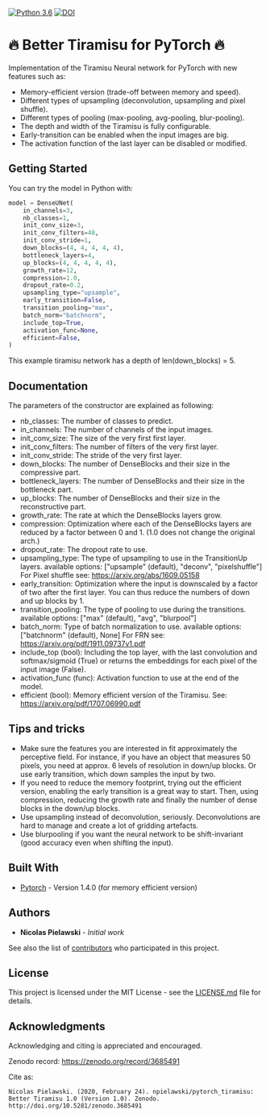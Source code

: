 [![Python 3.6](https://img.shields.io/badge/python-3.6-blue.svg)](https://www.python.org/downloads/release/python-360/) [![DOI](https://zenodo.org/badge/242668685.svg)](https://zenodo.org/badge/latestdoi/242668685)

# 🔥 Better Tiramisu for PyTorch 🔥

Implementation of the Tiramisu Neural network for PyTorch with new features such
as:
* Memory-efficient version (trade-off between memory and speed).
* Different types of upsampling (deconvolution, upsampling and pixel shuffle).
* Different types of pooling (max-pooling, avg-pooling, blur-pooling).
* The depth and width of the Tiramisu is fully configurable.
* Early-transition can be enabled when the input images are big.
* The activation function of the last layer can be disabled or modified.

## Getting Started

You can try the model in Python with:
```py
model = DenseUNet(
    in_channels=3,
    nb_classes=1,
    init_conv_size=3,
    init_conv_filters=48,
    init_conv_stride=1,
    down_blocks=(4, 4, 4, 4, 4),
    bottleneck_layers=4,
    up_blocks=(4, 4, 4, 4, 4),
    growth_rate=12,
    compression=1.0,
    dropout_rate=0.2,
    upsampling_type="upsample",
    early_transition=False,
    transition_pooling="max",
    batch_norm="batchnorm",
    include_top=True,
    activation_func=None,
    efficient=False,
)
```

This example tiramisu network has a depth of len(down_blocks) = 5.


## Documentation

The parameters of the constructor are explained as following:
* nb_classes: The number of classes to predict.
* in_channels: The number of channels of the input images.
* init_conv_size: The size of the very first first layer.
* init_conv_filters: The number of filters of the very first layer.
* init_conv_stride: The stride of the very first layer.
* down_blocks: The number of DenseBlocks and their size in the
    compressive part.
* bottleneck_layers: The number of DenseBlocks and their size in the
    bottleneck part.
* up_blocks: The number of DenseBlocks and their size in the
    reconstructive part.
* growth_rate: The rate at which the DenseBlocks layers grow.
* compression: Optimization where each of the DenseBlocks layers are reduced
    by a factor between 0 and 1. (1.0 does not change the original arch.)
* dropout_rate: The dropout rate to use.
* upsampling_type: The type of upsampling to use in the TransitionUp layers.
    available options: ["upsample" (default), "deconv", "pixelshuffle"]
    For Pixel shuffle see: https://arxiv.org/abs/1609.05158
* early_transition: Optimization where the input is downscaled by a factor
    of two after the first layer. You can thus reduce the numbers of down
    and up blocks by 1.
* transition_pooling: The type of pooling to use during the transitions.
    available options: ["max" (default), "avg", "blurpool"]
* batch_norm: Type of batch normalization to use.
    available options: ["batchnorm" (default), None]
    For FRN see: https://arxiv.org/pdf/1911.09737v1.pdf
* include_top (bool): Including the top layer, with the last convolution
    and softmax/sigmoid (True) or returns the embeddings for each pixel
    of the input image (False).
* activation_func (func): Activation function to use at the end of the model.
* efficient (bool): Memory efficient version of the Tiramisu.
    See: https://arxiv.org/pdf/1707.06990.pdf


## Tips and tricks

* Make sure the features you are interested in fit approximately the perceptive field.
For instance, if you have an object that measures 50 pixels, you need at approx. 6
levels of resolution in down/up blocks. Or use early transition, which down samples
the input by two.
* If you need to reduce the memory footprint, trying out the efficient version,
enabling the early transition is a great way to start. Then, using compression,
reducing the growth rate and finally the number of dense blocks in the down/up blocks.
* Use upsampling instead of deconvolution, seriously. Deconvolutions are hard to
manage and create a lot of gridding artefacts.
* Use blurpooling if you want the neural network to be shift-invariant (good accuracy
even when shifting the input).

## Built With

* [Pytorch](https://pytorch.org/) - Version 1.4.0 (for memory efficient version)


## Authors

* **Nicolas Pielawski** - *Initial work*

See also the list of [contributors](https://github.com/npielawski/torch_tiramisu/contributors) who participated in this project.

## License

This project is licensed under the MIT License - see the [LICENSE.md](LICENSE.md) file for details.

## Acknowledgments

Acknowledging and citing is appreciated and encouraged.

Zenodo record: https://zenodo.org/record/3685491

Cite as:
```
Nicolas Pielawski. (2020, February 24). npielawski/pytorch_tiramisu: Better Tiramisu 1.0 (Version 1.0). Zenodo. http://doi.org/10.5281/zenodo.3685491
```